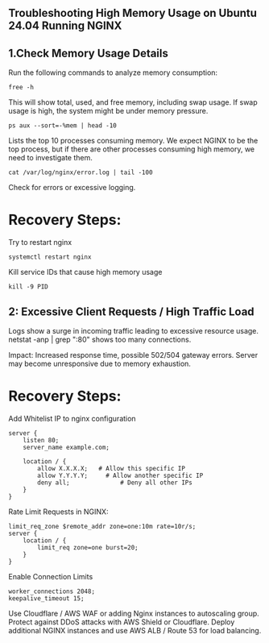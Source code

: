 ## Troubleshooting High Memory Usage on Ubuntu 24.04 Running NGINX
## 1.Check Memory Usage Details
Run the following commands to analyze memory consumption:
```
free -h
```
This will show total, used, and free memory, including swap usage.
If swap usage is high, the system might be under memory pressure.

```
ps aux --sort=-%mem | head -10
```
Lists the top 10 processes consuming memory.
We expect NGINX to be the top process, but if there are other processes consuming high memory, we need to investigate them.

```
cat /var/log/nginx/error.log | tail -100
```
Check for errors or excessive logging.

# Recovery Steps:
Try to restart nginx
```
systemctl restart nginx
```
Kill service IDs that cause high memory usage
```
kill -9 PID
```

## 2: Excessive Client Requests / High Traffic Load
Logs show a surge in incoming traffic leading to excessive resource usage.
netstat -anp | grep ":80" shows too many connections.

Impact:
Increased response time, possible 502/504 gateway errors.
Server may become unresponsive due to memory exhaustion.

# Recovery Steps:
Add Whitelist IP to nginx configuration
```
server {
    listen 80;
    server_name example.com;

    location / {
        allow X.X.X.X;   # Allow this specific IP
        allow Y.Y.Y.Y;     # Allow another specific IP
        deny all;              # Deny all other IPs
    }
}

```
Rate Limit Requests in NGINX:
```
limit_req_zone $remote_addr zone=one:10m rate=10r/s;
server {
    location / {
        limit_req zone=one burst=20;
    }
}
```
Enable Connection Limits
```
worker_connections 2048;
keepalive_timeout 15;
```
Use Cloudflare / AWS WAF or adding Nginx instances to autoscaling group.
Protect against DDoS attacks with AWS Shield or Cloudflare.
Deploy additional NGINX instances and use AWS ALB / Route 53 for load balancing.

